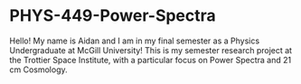 # PHYS-449-Power-Spectra

Hello! My name is Aidan and I am in my final semester as a Physics Undergraduate at McGill University! This is my semester research project at the Trottier Space Institute, with a particular focus on Power Spectra and 21 cm Cosmology.
